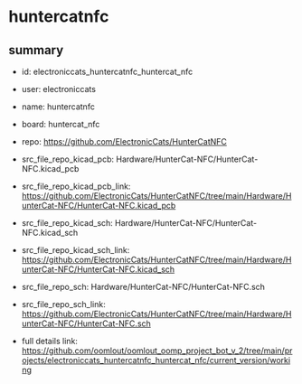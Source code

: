 # huntercatnfc
 
## summary 
* id: electroniccats_huntercatnfc_huntercat_nfc
* user: electroniccats
* name: huntercatnfc
* board: huntercat_nfc
* repo: https://github.com/ElectronicCats/HunterCatNFC
* src_file_repo_kicad_pcb: Hardware/HunterCat-NFC/HunterCat-NFC.kicad_pcb
* src_file_repo_kicad_pcb_link: https://github.com/ElectronicCats/HunterCatNFC/tree/main/Hardware/HunterCat-NFC/HunterCat-NFC.kicad_pcb
* src_file_repo_kicad_sch: Hardware/HunterCat-NFC/HunterCat-NFC.kicad_sch
* src_file_repo_kicad_sch_link: https://github.com/ElectronicCats/HunterCatNFC/tree/main/Hardware/HunterCat-NFC/HunterCat-NFC.kicad_sch

* src_file_repo_sch: Hardware/HunterCat-NFC/HunterCat-NFC.sch
* src_file_repo_sch_link: https://github.com/ElectronicCats/HunterCatNFC/tree/main/Hardware/HunterCat-NFC/HunterCat-NFC.sch
* full details link: https://github.com/oomlout/oomlout_oomp_project_bot_v_2/tree/main/projects/electroniccats_huntercatnfc_huntercat_nfc/current_version/working  







